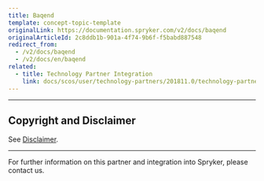 ```yaml
---
title: Baqend
template: concept-topic-template
originalLink: https://documentation.spryker.com/v2/docs/baqend
originalArticleId: 2c8ddb1b-901a-4f74-9b6f-f5babd887548
redirect_from:
  - /v2/docs/baqend
  - /v2/docs/en/baqend
related:
  - title: Technology Partner Integration
    link: docs/scos/user/technology-partners/201811.0/technology-partner-integration.html
---
```


---

## Copyright and Disclaimer

See [Disclaimer](https://github.com/spryker/spryker-documentation).

---
For further information on this partner and integration into Spryker, please contact us.

<div class="hubspot-forms hubspot-forms--docs">
<div class="hubspot-form" id="hubspot-partners-1">
            <div class="script-embed" data-code="
                                            hbspt.forms.create({
				                                portalId: '2770802',
				                                formId: '163e11fb-e833-4638-86ae-a2ca4b929a41',
              	                                onFormReady: function() {
              		                                const hbsptInit = new CustomEvent('hbsptInit', {bubbles: true});
              		                                document.querySelector('#hubspot-partners-1').dispatchEvent(hbsptInit);
              	                                }
				                            });
            "></div>
</div>
</div>

